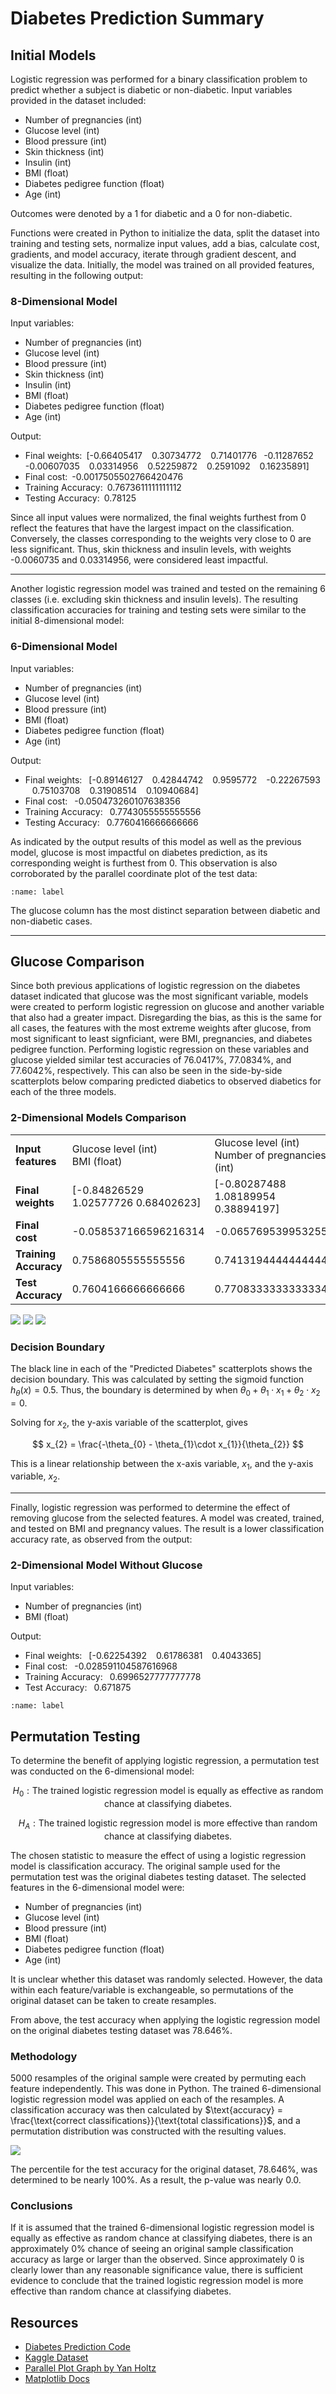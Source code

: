 # Diabetes Prediction Summary
## Initial Models
Logistic regression was performed for a binary classification problem to predict whether a subject is diabetic or non-diabetic. Input variables provided in the dataset included:
* Number of pregnancies (int)
* Glucose level (int)
* Blood pressure (int)
* Skin thickness (int)
* Insulin (int)
* BMI (float)
* Diabetes pedigree function (float)
* Age (int)

Outcomes were denoted by a 1 for diabetic and a 0 for non-diabetic.

Functions were created in Python to initialize the data, split the dataset into training and testing sets, normalize input values, add a bias, calculate cost, gradients, and model accuracy, iterate through gradient descent, and visualize the data. Initially, the model was trained on all provided features, resulting in the following output:

### 8-Dimensional Model

Input variables:
* Number of pregnancies (int)
* Glucose level (int)
* Blood pressure (int)
* Skin thickness (int)
* Insulin (int)
* BMI (float)
* Diabetes pedigree function (float)
* Age (int)

Output:
* Final weights:&ensp;[-0.66405417 &ensp; 0.30734772 &ensp; 0.71401776 &ensp;-0.11287652 &ensp; -0.00607035 &ensp; 0.03314956 &ensp; 0.52259872 &ensp; 0.2591092 &ensp; 0.16235891]
* Final cost:&ensp;-0.0017505502766420476
* Training Accuracy:&ensp;0.7673611111111112
* Testing Accuracy:&ensp;0.78125


Since all input values were normalized, the final weights furthest from 0 reflect the features that have the largest impact on the classification. Conversely, the classes corresponding to the weights very close to 0 are less significant. Thus, skin thickness and insulin levels, with weights -0.0060735 and 0.03314956, were considered least impactful.

---

Another logistic regression model was trained and tested on the remaining 6 classes (i.e. excluding skin thickness and insulin levels). The resulting classification accuracies for training and testing sets were similar to the initial 8-dimensional model: 

### 6-Dimensional Model

Input variables:
* Number of pregnancies (int)
* Glucose level (int)
* Blood pressure (int)
* BMI (float)
* Diabetes pedigree function (float)
* Age (int)

Output:
* Final weights:&ensp; [-0.89146127 &ensp; 0.42844742 &ensp; 0.9595772 &ensp; -0.22267593 &ensp; 0.75103708 &ensp; 0.31908514 &ensp; 0.10940684]
* Final cost:&ensp; -0.050473260107638356
* Training Accuracy:&ensp; 0.7743055555555556
* Testing Accuracy:&ensp; 0.7760416666666666


As indicated by the output results of this model as well as the previous model, glucose is most impactful on diabetes prediction, as its corresponding weight is furthest from 0. This observation is also corroborated by the parallel coordinate plot of the test data:

```{image} ./parallel-plot.png
:name: label
```

The glucose column has the most distinct separation between diabetic and non-diabetic cases.

---

## Glucose Comparison

Since both previous applications of logistic regression on the diabetes dataset indicated that glucose was the most significant variable, models were created to perform logistic regression on glucose and another variable that also had a greater impact. Disregarding the bias, as this is the same for all cases, the features with the most extreme weights after glucose, from most significant to least signficiant, were BMI, pregnancies, and diabetes pedigree function. Performing logistic regression on these variables and glucose yielded similar test accuracies of 76.0417%, 77.0834%, and 77.6042%, respectively. This can also be seen in the side-by-side scatterplots below comparing predicted diabetics to observed diabetics for each of the three models.

### 2-Dimensional Models Comparison

|                         |                           |                            |                           |
| :---------------------- | :------------------------ |  :------------------------ | :------------------------ |
|    **Input features**   | Glucose level (int)<br>BMI (float) | Glucose level (int)<br>Number of pregnancies (int) | Glucose level (int)<br>Diabetes pedigree function (float) |
|     **Final weights**   | [-0.84826529  1.02577726  0.68402623] | [-0.80287488  1.08189954  0.38894197] | [-0.63104608  0.84221055  0.27509572] |
|      **Final cost**     | -0.058537166596216314 | -0.065769539953255 | -0.02408674110918849 |
|  **Training Accuracy**  | 0.7586805555555556 | 0.7413194444444444 | 0.7465277777777778 |
|    **Test Accuracy**    |  0.7604166666666666 | 0.7708333333333334 | 0.7760416666666666 |

![](./glucose-bmi.png) ![](./glucose-pregnancies.png) ![](./glucose-dpf.png)


### Decision Boundary

The black line in each of the "Predicted Diabetes" scatterplots shows the decision boundary. This was calculated by setting the sigmoid function $h_{\theta}(x) = 0.5$. Thus, the boundary is determined by when $\theta_{0} + \theta_{1}\cdot x_{1} + \theta_{2}\cdot x_{2} = 0$.

Solving for $x_{2}$, the y-axis variable of the scatterplot, gives

$$
x_{2} = \frac{-\theta_{0} - \theta_{1}\cdot x_{1}}{\theta_{2}}
$$

This is a linear relationship between the x-axis variable, $x_{1}$, and the y-axis variable, $x_{2}$.

---

Finally, logistic regression was performed to determine the effect of removing glucose from the selected features. A model was created, trained, and tested on BMI and pregnancy values. The result is a lower classification accuracy rate, as observed from the output:

### 2-Dimensional Model Without Glucose

Input variables:
* Number of pregnancies (int)
* BMI (float)

Output:
* Final weights:&ensp; [-0.62254392 &ensp; 0.61786381 &ensp; 0.4043365]
* Final cost:&ensp; -0.028591104587616968
* Training Accuracy:&ensp; 0.6996527777777778
* Test Accuracy:&ensp; 0.671875

```{image} ./bmi-pregnancies.png
:name: label
```

## Permutation Testing

To determine the benefit of applying logistic regression, a permutation test was conducted on the 6-dimensional model:

$$
H_{0}: \text{The trained logistic regression model is equally as effective as random chance at classifying diabetes.}
$$

$$
H_{A}: \text{The trained logistic regression model is more effective than random chance at classifying diabetes.}
$$

The chosen statistic to measure the effect of using a logistic regression model is classification accuracy. The original sample used for the permutation test was the original diabetes testing dataset. The selected features in the 6-dimensional model were:
* Number of pregnancies (int)
* Glucose level (int)
* Blood pressure (int)
* BMI (float)
* Diabetes pedigree function (float)
* Age (int)

It is unclear whether this dataset was randomly selected. However, the data within each feature/variable is exchangeable, so permutations of the original dataset can be taken to create resamples.

From above, the test accuracy when applying the logistic regression model on the original diabetes testing dataset was 78.646%. 

### Methodology
5000 resamples of the original sample were created by permuting each feature independently. This was done in Python. The trained 6-dimensional logistic regression model was applied on each of the resamples. A classification accuracy was then calculated by $\text{accuracy} = \frac{\text{correct classifications}}{\text{total classifications}}$, and a permutation distribution was constructed with the resulting values. 

![](./perm-distribution.png)

The percentile for the test accuracy for the original dataset, 78.646%, was determined to be nearly 100%. As a result, the p-value was nearly 0.0.

### Conclusions
If it is assumed that the trained 6-dimensional logistic regression model is equally as effective as random chance at classifying diabetes, there is an approximately 0% chance of seeing an original sample classification accuracy as large or larger than the observed. Since approximately 0 is clearly lower than any reasonable significance value, there is sufficient evidence to conclude that the trained logistic regression model is more effective than random chance at classifying diabetes.


## Resources
* [Diabetes Prediction Code](./diabetes-logreg.ipynb)
* [Kaggle Dataset](https://www.kaggle.com/datasets/kandij/diabetes-dataset)
* [Parallel Plot Graph by Yan Holtz](https://www.python-graph-gallery.com/150-parallel-plot-with-pandas)
* [Matplotlib Docs](https://matplotlib.org/stable/api/axes_api.html)